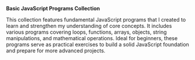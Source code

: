**Basic JavaScript Programs Collection**  

This collection features fundamental JavaScript programs that I created to learn and strengthen my understanding of core concepts. It includes various programs covering loops, functions, arrays, objects, string manipulations, and mathematical operations. Ideal for beginners, these programs serve as practical exercises to build a solid JavaScript foundation and prepare for more advanced projects.
